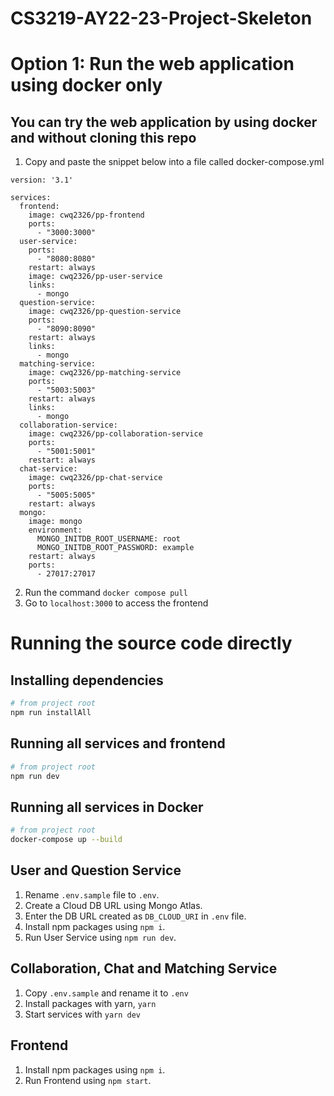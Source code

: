 # CS3219-AY22-23-Project-Skeleton

# Option 1: Run the web application using docker only
## You can try the web application by using docker and without cloning this repo

1. Copy and paste the snippet below into a file called docker-compose.yml
```
version: '3.1'

services:
  frontend:
    image: cwq2326/pp-frontend
    ports:
      - "3000:3000"
  user-service:
    ports:
      - "8080:8080"
    restart: always
    image: cwq2326/pp-user-service
    links:
      - mongo
  question-service:
    image: cwq2326/pp-question-service
    ports:
      - "8090:8090"
    restart: always
    links:
      - mongo
  matching-service:
    image: cwq2326/pp-matching-service
    ports:
      - "5003:5003"
    restart: always
    links:
      - mongo
  collaboration-service:
    image: cwq2326/pp-collaboration-service
    ports:
      - "5001:5001"
    restart: always
  chat-service:
    image: cwq2326/pp-chat-service
    ports:
      - "5005:5005"
    restart: always
  mongo:
    image: mongo
    environment:
      MONGO_INITDB_ROOT_USERNAME: root
      MONGO_INITDB_ROOT_PASSWORD: example
    restart: always
    ports:
      - 27017:27017
```
2. Run the command `docker compose pull`
3. Go to `localhost:3000` to access the frontend

# Running the source code directly
## Installing dependencies

```bash
# from project root
npm run installAll
```

## Running all services and frontend

```bash
# from project root
npm run dev
```

## Running all services in Docker

```bash
# from project root
docker-compose up --build
```

## User and Question Service
1. Rename `.env.sample` file to `.env`.
2. Create a Cloud DB URL using Mongo Atlas.
3. Enter the DB URL created as `DB_CLOUD_URI` in `.env` file.
4. Install npm packages using `npm i`.
5. Run User Service using `npm run dev`.

## Collaboration, Chat and Matching Service
1. Copy `.env.sample` and rename it to `.env`
2. Install packages with yarn, `yarn`
3. Start services with `yarn dev`

## Frontend
1. Install npm packages using `npm i`.
2. Run Frontend using `npm start`.
